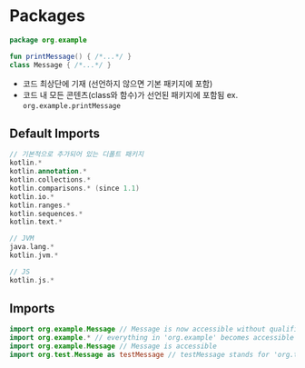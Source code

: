 # Packages
```kotlin
package org.example

fun printMessage() { /*...*/ }
class Message { /*...*/ }
```
- 코드 최상단에 기재 (선언하지 않으면 기본 패키지에 포함)
- 코드 내 모든 콘텐츠(class와 함수)가 선언된 패키지에 포함됨 ex. `org.example.printMessage`


## Default Imports
```kotlin
// 기본적으로 추가되어 있는 디폴트 패키지
kotlin.*
kotlin.annotation.*
kotlin.collections.*
kotlin.comparisons.* (since 1.1)
kotlin.io.*
kotlin.ranges.*
kotlin.sequences.*
kotlin.text.*

// JVM
java.lang.*
kotlin.jvm.*

// JS
kotlin.js.*
```


## Imports
```kotlin
import org.example.Message // Message is now accessible without qualification
import org.example.* // everything in 'org.example' becomes accessible
import org.example.Message // Message is accessible
import org.test.Message as testMessage // testMessage stands for 'org.test.Message'
```